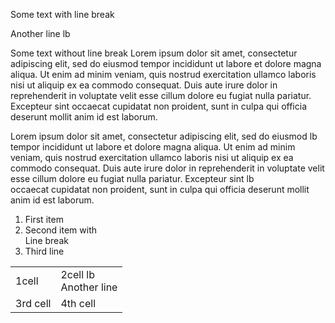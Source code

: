 Some text with line break

Another line lb

Some text without line break Lorem ipsum dolor sit amet, consectetur adipiscing elit, sed do eiusmod tempor incididunt ut labore et dolore magna aliqua. Ut enim ad minim veniam, quis nostrud exercitation ullamco laboris nisi ut aliquip ex ea commodo consequat. Duis aute irure dolor in reprehenderit in voluptate velit esse cillum dolore eu fugiat nulla pariatur. Excepteur sint occaecat cupidatat non proident, sunt in culpa qui officia deserunt mollit anim id est laborum.

Lorem ipsum dolor sit amet, consectetur adipiscing elit, sed do eiusmod lb  
tempor incididunt ut labore et dolore magna aliqua. Ut enim ad minim veniam, quis nostrud exercitation ullamco laboris nisi ut aliquip ex ea commodo consequat. Duis aute irure dolor in reprehenderit in voluptate velit esse cillum dolore eu fugiat nulla pariatur. Excepteur sint lb  
occaecat cupidatat non proident, sunt in culpa qui officia deserunt mollit anim id est laborum.

1. First item
2. Second item with  
    Line break
3. Third line

<table>
<tr>
<td>1cell</td>
<td>2cell lb<br />
Another line</td>
</tr>
<tr>
<td>3rd cell</td>
<td>4th cell</td>
</tr>
</table>
